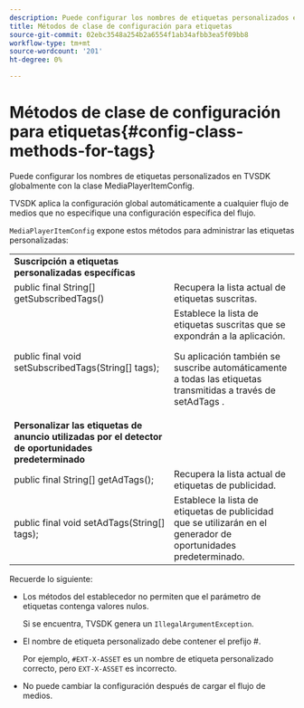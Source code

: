 ```yaml
---
description: Puede configurar los nombres de etiquetas personalizados en TVSDK globalmente con la clase MediaPlayerItemConfig.
title: Métodos de clase de configuración para etiquetas
source-git-commit: 02ebc3548a254b2a6554f1ab34afbb3ea5f09bb8
workflow-type: tm+mt
source-wordcount: '201'
ht-degree: 0%

---
```


# Métodos de clase de configuración para etiquetas{#config-class-methods-for-tags}

Puede configurar los nombres de etiquetas personalizados en TVSDK globalmente con la clase MediaPlayerItemConfig.

TVSDK aplica la configuración global automáticamente a cualquier flujo de medios que no especifique una configuración específica del flujo.

`MediaPlayerItemConfig` expone estos métodos para administrar las etiquetas personalizadas:

<table id="table_B37A6C75270D47BC99258F2884AD6905"> 
 <tbody> 
  <tr> 
   <td colname="col1"> <b>Suscripción a etiquetas personalizadas específicas</b> </td> 
   <td colname="col2"> </td> 
  </tr> 
  <tr> 
   <td colname="col1"> <span class="codeph"> public final String[] getSubscribedTags() </span> </td> 
   <td colname="col2"> Recupera la lista actual de etiquetas suscritas. </td> 
  </tr> 
  <tr> 
   <td colname="col1"> <span class="codeph"> public final void setSubscribedTags(String[] tags); </span> </td> 
   <td colname="col2"> Establece la lista de etiquetas suscritas que se expondrán a la aplicación. <p>Su aplicación también se suscribe automáticamente a todas las etiquetas transmitidas a través de <span class="codeph"> setAdTags </span>. </p> </td> 
  </tr> 
  <tr> 
   <td colname="col1"> <b>Personalizar las etiquetas de anuncio utilizadas por el detector de oportunidades predeterminado</b> </td> 
   <td colname="col2"> </td> 
  </tr> 
  <tr> 
   <td colname="col1"> <span class="codeph"> public final String[] getAdTags(); </span> </td> 
   <td colname="col2"> Recupera la lista actual de etiquetas de publicidad. </td> 
  </tr> 
  <tr> 
   <td colname="col1"> <span class="codeph"> public final void setAdTags(String[] tags); </span> </td> 
   <td colname="col2"> Establece la lista de etiquetas de publicidad que se utilizarán en el generador de oportunidades predeterminado. </td> 
  </tr> 
 </tbody> 
</table>

Recuerde lo siguiente:

* Los métodos del establecedor no permiten que el parámetro de etiquetas contenga valores nulos.

  Si se encuentra, TVSDK genera un `IllegalArgumentException`.
* El nombre de etiqueta personalizado debe contener el prefijo #.

  Por ejemplo, `#EXT-X-ASSET` es un nombre de etiqueta personalizado correcto, pero `EXT-X-ASSET` es incorrecto.
* No puede cambiar la configuración después de cargar el flujo de medios.
